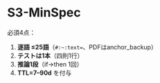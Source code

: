 # S3-MinSpec

必須4点：
1) **逐語 ≤25語**（`#:~:text=`、PDFはanchor_backup）
2) **テストは1本**（四則1行）
3) **推論1段**（if→then 1回）
4) **TTL=7–90d** を付与
